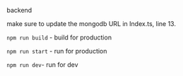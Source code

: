 backend

make sure to update the mongodb URL in Index.ts, line 13.

`npm run build` - build for production


`npm run start` - run for production


`npm run dev`- run for dev
